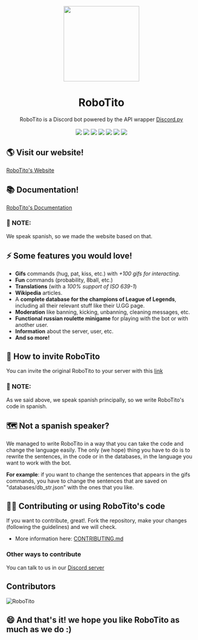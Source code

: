 <p align="center"><img src="https://i.imgur.com/MyVYFzt.png" width="200px" height="200px"></p>

<h1 align="center">RoboTito</h1>
<p align="center">
  RoboTito is a Discord bot powered by the API wrapper <a href="https://discordpy.rtfd.io" target="_blank">Discord.py</a><br><br>
  <img src="https://img.shields.io/github/languages/top/Ti7oyan/RoboTito">
  <img src="https://img.shields.io/github/contributors/Ti7oyan/RoboTito?color=blue">
  <img src="https://img.shields.io/github/license/Ti7oyan/RoboTito?color=blue">
  <img src="https://img.shields.io/maintenance/yes/2021?color=blue">
  <img src="https://img.shields.io/github/checks-status/Ti7oyan/RoboTito/development">
  <img src="https://scrutinizer-ci.com/g/Ti7oyan/RoboTito/badges/build.png?b=development">
  <img src="https://scrutinizer-ci.com/g/Ti7oyan/RoboTito/badges/quality-score.png">
</p>

## 🌎 Visit our website!
[RoboTito's Website](https://ti7oyan.github.io/robotito/)

## 📚 Documentation!
[RoboTito's Documentation](https://ticiano-morvan.gitbook.io)

### 📃 NOTE: 
We speak spanish, so we made the website based on that.

## ⚡️ Some features you would love!
- **Gifs** commands (hug, pat, kiss, etc.) with *+100 gifs for interacting*.
- **Fun** commands (probability, 8ball, etc.)
- **Translations** (with a *100% support of ISO 639-1*)
- **Wikipedia** articles.
- A **complete database for the champions of League of Legends**, including all their relevant stuff like their U.GG page.
- **Moderation** like banning, kicking, unbanning, cleaning messages, etc.
- **Functional russian roulette minigame** for playing with the bot or with another user.
- **Information** about the server, user, etc.
- **And so more!**

## 👋 How to invite RoboTito
You can invite the original RoboTito to your server with this [link](https://discord.com/oauth2/authorize?client_id=820819824669491210&permissions=8&scope=bot)

### 📃 NOTE: 
As we said above, we speak spanish principally, so we write RoboTito's code in spanish.

## 🗺 Not a spanish speaker?
We managed to write RoboTito in a way that you can take the code and change the language easily. The only (we hope) thing you have to do is to rewrite the sentences, in the code or in the databases, in the language you want to work with the bot.

**For example**: if you want to change the sentences that appears in the gifs commands, you have to change the sentences that are saved on "databases/db_str.json" with the ones that you like.

## 👨‍💻 Contributing or using RoboTito's code
If you want to contribute, great!. Fork the repository, make your changes (following the guidelines) and we will check.
- More information here: [CONTRIBUTING.md](https://github.com/Ti7oyan/RoboTito/blob/master/CONTRIBUTING.md)

### Other ways to contribute
You can talk to us in our [Discord server](https://discord.gg/W2ReeE6kV5)

## Contributors
![RoboTito](https://contrib.rocks/image?repo=Ti7oyan/RoboTito)

## 😄 And that's it! we hope you like RoboTito as much as we do :)
